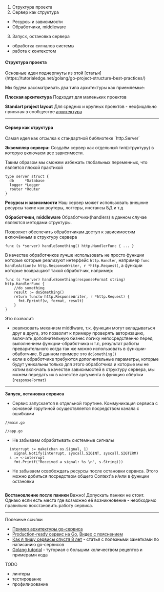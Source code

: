1. Структура проекта
2. Сервер как структура
  * Ресурсы и зависимости
  * Обработчики, middleware
3. Запуск, остановка сервера 
  * обработка сигналов системы
  * работа с контекстом

<h4>Структура проекта</h4>
Основные идеи подчерпнуты из этой [статьи](https://tutorialedge.net/golang/go-project-structure-best-practices/)

Мы будем рассматривать два типа архитектуры как приемлемые:

**Плоская архитектура**
Подходит для маленьких проектов

**Standart project layout**
Для средних и крупных проектов - неофицально принятая в сообществе [архитектура](https://github.com/golang-standards/project-layout)

---

<h4>Сервер как структура</h4>
Самая идея как отсылка к стандартной библиотеке `http.Server`

**Экземпляр сервера:** 
Создаём сервер как отдельный тип(структуру) в которую включаем все зависимости. 

Таким образом мы сможем избежать глобальных переменных, что является плохой практикой
```golang
type server struct {
  db     *Database
  logger *Logger
  router *Router
}
```

**Ресурсы и зависимости**
Наш сервер может использовать внешние ресурсы такие как роутеры, логгеры, инстансы БД и т.д


**Обработчики, middleware** 
Обработчики(handlers) в данном случае являются методами структуры. 

Позволяет обеспечить обработчикам доступ к зависимостям включённым в структуру сервера 
```golang
func (s *server) handleSomething() http.HandlerFunc { ... }
```

В качестве обработчиков лучше использовать не просто функции которые которые реализуют интерфейс `http.Handler`, 
например `func handleAction(w http.ResponseWriter, r *http.Request)`,
а функции которые возвращают такой обработчик, например:
```golang
func (s *server) handleSomething(responseFormat string) http.HandlerFunc {
    //do something
    result := doSomething()
    return func(w http.ResponseWriter, r *http.Request) {
      fmt.Fprintf(w, format, result)
    }
}
```
Это позволит:
* реализовать механизм middlware, т.к. функции могут вкладываться друг в друга, это позволит к примеру проверять авторизацию, включать дополнительную бизнес логику непосредственно перед выполнением функции-обработчика и т.п, результат работы преварительного когда так же можно использовать в функции-обаботчике. В данном примере это `doSomething()`
* если в обработчике требуются дополнительные параметры, которые будут уникальны только для этого обработчика и которые мы не хотим включать в качестве зависимостей в структуру сервера, мы можем передать их в качестве аргумента в функцию обёртки (`responseFormat`)

---

**Запуск, остановка сервиса**

* Сервис запускается в отдельной горутине. Коммуникация сервиса с основной горутиной осуществляется посредством канала с ошибками

```golang
//main.go
```

```golang
//app.go
```

* Не забываем обрабатывать системные сигналы

```golang
  interrupt := make(chan os.Signal, 1)
	signal.Notify(interrupt, syscall.SIGINT, syscall.SIGTERM)
  s := <-interrupt
	fmt.Printf("Received a signal: %s \n", s.String())
```

* Не забываем освобождать ресурсы после остановки сервиса. Этого можно добиться посредством общего Context'a и/или в функции остановки
  
```golang
```

**Востановление после паники**
Важно! Допускать паники не стоит. Однако если есть места где возможно её возникновение - необходимо правильно восстановить работу сервиса.

---

Полезные ссылки
- [Пример архитектуры go-сервиса](https://github.com/rtbpanda/go-application-template)
- [Production-ready сервис на Go](https://github.com/PetStores/go-simple/tree/base), [Видео с пояснением](https://youtu.be/yxE5zxTOeUI?t=1822)
- [Как я пишу сервисы спустя 8 лет](https://pace.dev/blog/2018/05/09/how-I-write-http-services-after-eight-years.html) - статья с полезными заметками по написанию go-сервисов
- [Golang tutorial](https://tutorialedge.net/golang/) - туториал с большим количеством рецептов и примерами кода 

TODO
* линтеры
* тестирование
* профилирование